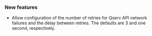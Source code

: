 ### New features

- Allow configuration of the number of retries for Qserv API network failures and the delay between retries. The defaults are 3 and one second, respectively.
